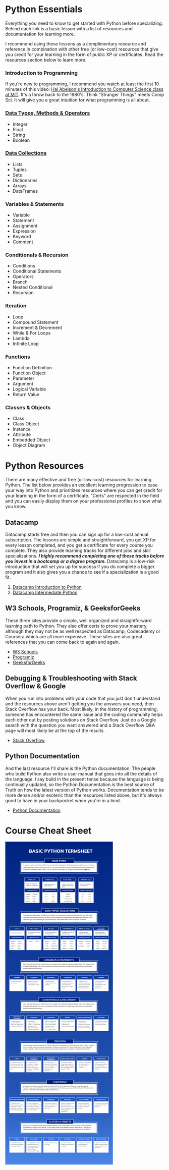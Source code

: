 # Python Essentials

Everything you need to know to get started with Python before specializing.
Behind each link is a basic lesson with a list of resources and documentation for learning more.

I recommend using these lessons as a complimentary resource and reference in combination with other free (or low-cost) resources that give you credit for your learning in the form of public XP or certificates.  Read the resources section below to learn more.

### Introduction to Programming
If you're new to programming, I recommend you watch at least the first 10 minutes of this video: [Hal Abelson's Introduction to Computer Science class at MIT](https://www.youtube.com/watch?v=-J_xL4IGhJA). It's a throw back to the 1980's.  Think "Stranger Things" meets Comp Sci. It will give you a great intuition for what programming is all about.

### [Data Types, Methods & Operators](https://github.com/bigdayai/python_essentials/blob/main/data_and_datatypes/1_python_datatypes.ipynb)
* Integer
* Float
* String
* Boolean
### [Data Collections](https://github.com/bigdayai/python_essentials/blob/main/data_collections/1_python_data_collections.ipynb)
* Lists
* Tuples
* Sets
* Dictionaries
* Arrays
* DataFrames
### Variables & Statements
* Variable
* Statement
* Assignment
* Expression
* Keyword
* Comment
### Conditionals & Recursion
* Conditions
* Conditional Statements
* Operators
* Branch
* Nested Conditional
* Recursion
### Iteration
* Loop
* Compound Statement
* Increment & Decrement
* While & For Loops
* Lambda
* Infinite Loop
### Functions
* Function Definition
* Function Object
* Parameter
* Argument
* Logical Variable
* Return Value
### Classes & Objects
* Class
* Class Object
* Instance
* Attribute
* Embedded Object
* Object Diagram
 
 # Python Resources
 
There are many effective and free (or low-cost) resources for learning Python.  The list below provides an excellent learning progression to ease your way into Python and prioritizes resources where you can get credit for your learning in the form of a certificate.  "Certs" are respected in the field and you can easily display them on your professional profiles to show what you know.

 ## Datacamp
 
Datacamp starts free and then you can sign up for a low-cost annual subscription.  The lessons are simple and straightforward, you get XP for every lesson completed, and you get a certificate for every course you complete.  They also provide learning tracks for different jobs and skill specializations.  ***I highly recommend completing one of these tracks before you invest in a bootcamp or a degree program.***  Datacamp is a low-risk introduction that will set you up for success if you do complete a bigger program and it also gives you a chance to see if a specialization is a good fit.
 
 1. [Datacamp Introduction to Python](https://www.datacamp.com/courses/intro-to-python-for-data-science)
 2. [Datacamp Intermediate Python](https://www.datacamp.com/courses/intermediate-python)

 ## W3 Schools, Programiz, & GeeksforGeeks
 
 These three sites provide a simple, well organized and straightforward learning path to Python.  They also offer certs to prove your mastery, although they may not be as well respected as Datacamp, Codecademy or Coursera which are all more expensive.  These sites are also great references that you can come back to again and again.
 * [W3 Schools](https://www.w3schools.com/python/default.asp)
 * [Programiz](https://www.programiz.com/python-programming)
 * [GeeksforGeeks](https://www.geeksforgeeks.org/python-programming-language/?ref=shm)
 
 ## Debugging & Troubleshooting with Stack Overflow & Google
 
 When you run into problems with your code that you just don't understand and the resources above aren't getting you the answers you need, then Stack Overflow has your back.  Most likely, in the history of programming, someone has encountered the same issue and the coding community helps each other out by posting solutions on Stack Overflow.  Just do a Google search with the question you want answered and a Stack Overflow Q&A page will most likely be at the top of the results.
 * [Stack Overflow](https://stackoverflow.com/)

## Python Documentation

And the last resource I'll share is the Python documentation.  The people who build Python also write a user manual that goes into all the details of the language.  I say build in the present tense because the language is being continually updated, so the Python Documentation is the best source of Truth on how the latest version of Python works.  Documentation tends to be more dense and/or esoteric than the resources listed above, but it's always good to have in your backpocket when you're in a bind.
* [Python Documentation](https://docs.python.org/3/)

# Course Cheat Sheet
 
 ![alt text](https://github.com/bigdayai/python_essentials/blob/main/python_essentials_visualization.png)

 
